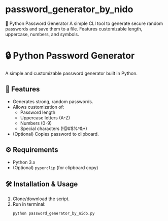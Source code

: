 # password_generator_by_nido
🔐 Python Password Generator  A simple CLI tool to generate secure random passwords and save them to a file. Features customizable length, uppercase, numbers, and symbols.


# 🔒 Python Password Generator  

A simple and customizable password generator built in Python.  

## 🚀 Features  
- Generates strong, random passwords.  
- Allows customization of:  
  - Password length  
  - Uppercase letters (A-Z)  
  - Numbers (0-9)  
  - Special characters (!@#$%^&*)  
- (Optional) Copies password to clipboard.  

## ⚙️ Requirements  
- Python 3.x  
- (Optional) `pyperclip` (for clipboard copy)  

## 🛠️ Installation & Usage  
1. Clone/download the script.  
2. Run in terminal:  
   ```sh
   python password_generator_by_nido.py
